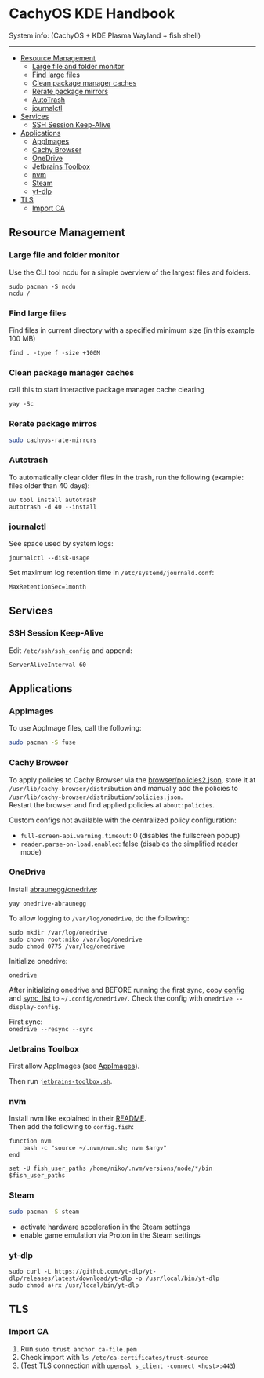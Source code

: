 # CachyOS KDE Handbook

System info: (CachyOS + KDE Plasma Wayland + fish shell)

---

- [Resource Management](#resource-management)
  - [Large file and folder monitor](#large-file-and-folder-monitor)
  - [Find large files](#find-large-files)
  - [Clean package manager caches](#clean-package-manager-caches)
  - [Rerate package mirrors](#rerate-package-mirros)
  - [AutoTrash](#autotrash)
  - [journalctl](#journalctl)
- [Services](#services)
  - [SSH Session Keep-Alive](#ssh-session-keep-alive)
- [Applications](#applications)
  - [AppImages](#appimages)
  - [Cachy Browser](#cachy-browser)
  - [OneDrive](#onedrive)
  - [Jetbrains Toolbox](#jetbrains-toolbox)
  - [nvm](#nvm)
  - [Steam](#steam)
  - [yt-dlp](#yt-dlp)
- [TLS](#tls)
  - [Import CA](#import-ca)

## Resource Management

### Large file and folder monitor

Use the CLI tool ncdu for a simple overview of the largest files and folders.

```shell
sudo pacman -S ncdu
ncdu /
```

### Find large files

Find files in current directory with a specified minimum size (in this example 100 MB)

```shell
find . -type f -size +100M
```

### Clean package manager caches

call this to start interactive package manager cache clearing

```shell
yay -Sc
```

### Rerate package mirros

```bash
sudo cachyos-rate-mirrors
```

### Autotrash

To automatically clear older files in the trash, run the following (example: files older than 40 days):

```shell
uv tool install autotrash
autotrash -d 40 --install
```

### journalctl

See space used by system logs:

```shell
journalctl --disk-usage
```

Set maximum log retention time in `/etc/systemd/journald.conf`:

```shell
MaxRetentionSec=1month
```

## Services

### SSH Session Keep-Alive

Edit `/etc/ssh/ssh_config` and append:

```shell
ServerAliveInterval 60
```

## Applications

### AppImages

To use AppImage files, call the following:

```bash
sudo pacman -S fuse
```

### Cachy Browser

To apply policies to Cachy Browser via the [browser/policies2.json](browser/policies2.json), store it at `/usr/lib/cachy-browser/distribution` and manually add the policies to `/usr/lib/cachy-browser/distribution/policies.json`.  
Restart the browser and find applied policies at `about:policies`.

Custom configs not available with the centralized policy configuration:

- `full-screen-api.warning.timeout`: 0 (disables the fullscreen popup)
- `reader.parse-on-load.enabled`: false (disables the simplified reader mode)

### OneDrive

Install [abraunegg/onedrive](https://github.com/abraunegg/onedrive):

```shell
yay onedrive-abraunegg
```

To allow logging to `/var/log/onedrive`, do the following:

```shell
sudo mkdir /var/log/onedrive
sudo chown root:niko /var/log/onedrive
sudo chmod 0775 /var/log/onedrive
```

Initialize onedrive:  
```shell
onedrive
```

After initializing onedrive and BEFORE running the first sync, copy [config](onedrive/config) and [sync_list](onedrive/sync_list) to `~/.config/onedrive/`. Check the config with `onedrive --display-config`.

First sync:  
`onedrive --resync --sync`

### Jetbrains Toolbox

First allow AppImages (see [AppImages](#appimages)).

Then run [`jetbrains-toolbox.sh`](jetbrains-toolbox.sh).

### nvm

Install nvm like explained in their [README](https://github.com/nvm-sh/nvm?tab=readme-ov-file#install--update-script).  
Then add the following to `config.fish`:

```fish
function nvm
    bash -c "source ~/.nvm/nvm.sh; nvm $argv"
end

set -U fish_user_paths /home/niko/.nvm/versions/node/*/bin $fish_user_paths
```

### Steam

```bash
sudo pacman -S steam
```

- activate hardware acceleration in the Steam settings
- enable game emulation via Proton in the Steam settings

### yt-dlp

```shell
sudo curl -L https://github.com/yt-dlp/yt-dlp/releases/latest/download/yt-dlp -o /usr/local/bin/yt-dlp
sudo chmod a+rx /usr/local/bin/yt-dlp
```

## TLS

### Import CA

1. Run `sudo trust anchor ca-file.pem`
2. Check import with `ls /etc/ca-certificates/trust-source`
3. (Test TLS connection with `openssl s_client -connect <host>:443`)
